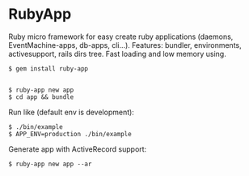 RubyApp
=======

Ruby micro framework for easy create ruby applications (daemons, EventMachine-apps, db-apps, cli...).
Features: bundler, environments, activesupport, rails dirs tree. Fast loading and low memory using.

    $ gem install ruby-app


    $ ruby-app new app
    $ cd app && bundle
    
Run like (default env is development): 

    $ ./bin/example
    $ APP_ENV=production ./bin/example


Generate app with ActiveRecord support:

    $ ruby-app new app --ar
    
